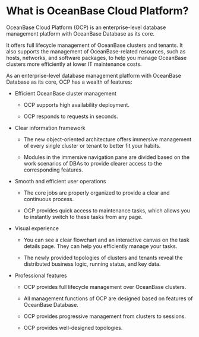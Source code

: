 # What is OceanBase Cloud Platform?

OceanBase Cloud Platform (OCP) is an enterprise-level database management platform with OceanBase Database as its core.

It offers full lifecycle management of OceanBase clusters and tenants. It also supports the management of OceanBase-related resources, such as hosts, networks, and software packages, to help you manage OceanBase clusters more efficiently at lower IT maintenance costs.

As an enterprise-level database management platform with OceanBase Database as its core, OCP has a wealth of features:

* Efficient OceanBase cluster management

  * OCP supports high availability deployment.

  * OCP responds to requests in seconds.

* Clear information framework

  * The new object-oriented architecture offers immersive management of every single cluster or tenant to better fit your habits.

  * Modules in the immersive navigation pane are divided based on the work scenarios of DBAs to provide clearer access to the corresponding features.

* Smooth and efficient user operations

  * The core jobs are properly organized to provide a clear and continuous process.

  * OCP provides quick access to maintenance tasks, which allows you to instantly switch to these tasks from any page.

* Visual experience

  * You can see a clear flowchart and an interactive canvas on the task details page. They can help you efficiently manage your tasks.

  * The newly provided topologies of clusters and tenants reveal the distributed business logic, running status, and key data.

* Professional features

  * OCP provides full lifecycle management over OceanBase clusters.

  * All management functions of OCP are designed based on features of OceanBase Database.

  * OCP provides progressive management from clusters to sessions.

  * OCP provides well-designed topologies.
